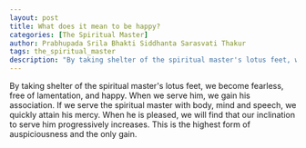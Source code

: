 ```yaml
---
layout: post
title: What does it mean to be happy?
categories: [The Spiritual Master]
author: Prabhupada Srila Bhakti Siddhanta Sarasvati Thakur
tags: the_spiritual_master
description: "By taking shelter of the spiritual master's lotus feet, we become fearless, free of lamentation, and happy. When we serve him, we gain his association. If we serve the spiritual master with body, mind and speech, we quickly attain his mercy."
---
```


By taking shelter of the spiritual master's lotus feet, we become fearless, free of lamentation, and happy. When we serve him, we gain his association. If we serve the spiritual master with body, mind and speech, we quickly attain his mercy. When he is pleased, we will find that our inclination to serve him progressively increases. This is the highest form of auspiciousness and the only gain.

